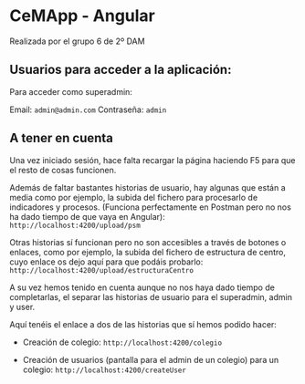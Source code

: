 # CeMApp - Angular

Realizada por el grupo 6 de 2º DAM

## Usuarios para acceder a la aplicación:

Para acceder como superadmin:

Email: `admin@admin.com`
Contraseña: `admin`

## A tener en cuenta

Una vez iniciado sesión, hace falta recargar la página haciendo F5 para que el resto de cosas funcionen.

Además de faltar bastantes historias de usuario, hay algunas que están a media como por ejemplo, la subida del fichero para procesarlo de indicadores y procesos. (Funciona perfectamente en Postman pero no nos ha dado tiempo de que vaya en Angular): `http://localhost:4200/upload/psm`

Otras historias sí funcionan pero no son accesibles a través de botones o enlaces, como por ejemplo, la subida del fichero de estructura de centro, cuyo enlace os dejo aquí para que podáis probarlo:
`http://localhost:4200/upload/estructuraCentro`

A su vez hemos tenido en cuenta aunque no nos haya dado tiempo de completarlas, el separar las historias de usuario para el superadmin, admin y user.

Aquí tenéis el enlace a dos de las historias que sí hemos podido hacer:

- Creación de colegio: `http://localhost:4200/colegio`

- Creación de usuarios (pantalla para el admin de un colegio) para un colegio: `http://localhost:4200/createUser`


